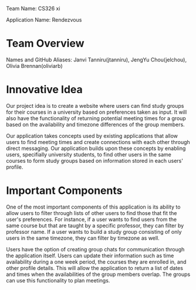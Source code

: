 Team Name: CS326 xi

Application Name: Rendezvous

# Team Overview
Names and GitHub Aliases: Janvi Tanniru(jtanniru), JengYu Chou(jelchou), Olivia Brennan(oliviarb)

# Innovative Idea
Our project idea is to create a website where users can find study groups for their courses in a university based on preferences taken as input. It will also have the functionality of returning potential meeting times for a group based on the availability and timezone differences of the group members.

Our application takes concepts used by existing applications that allow users to find meeting times and create connections with each other through direct messaging. Our application builds upon these concepts by enabling users, specifially university students, to find other users in the same courses to form study groups based on information stored in each users' profile. 

# Important Components
One of the most important components of this application is its ability to allow users to filter through lists of other users to find those that fit the user's preferences. For instance, if a user wants to find users from the same course but that are taught by a specific professor, they can filter by professor name. If a user wants to build a study group consisting of only users in the same timezone, they can filter by timezone as well. 

Users have the option of creating group chats for communication through the application itself. Users can update their information such as time availability during a one week period, the courses they are enrolled in, and other profile details. This will allow the application to return a list of dates and times when the availabilities of the group members overlap. The groups can use this functionality to plan meetings. 
